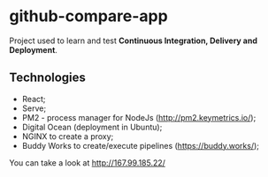 # github-compare-app

Project used to learn and test **Continuous Integration, Delivery and Deployment**.

## Technologies

- React;
- Serve;
- PM2 - process manager for NodeJs (http://pm2.keymetrics.io/);
- Digital Ocean (deployment in Ubuntu);
- NGINX to create a proxy;
- Buddy Works to create/execute pipelines (https://buddy.works/);


You can take a look at http://167.99.185.22/



